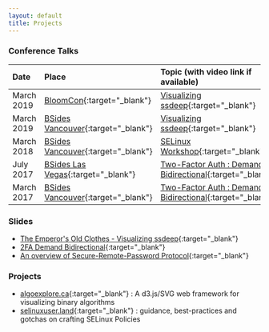 ```yaml
---
layout: default
title: Projects
---
```


### Conference Talks

| Date          | Place					| Topic (with video link if available) |
| :-------------|:------------- |:-----|
| March 2019|[BloomCon](https://intranet.bloomu.edu/bloomcon){:target="_blank"}|[Visualizing ssdeep](https://bupmediasite.passhe.edu/Mediasite/Showcase/bloomcon/Presentation/f99fd7156b7041e9870394a6c54193fd1d){:target="_blank"}|
| March 2019|[BSides Vancouver](https://www.bsidesvancouver.com/joe-kirwin){:target="_blank"}|[Visualizing ssdeep](https://github.com/joekir/ssdeepviz){:target="_blank"}|
| March 2018|[BSides Vancouver](https://www.bsidesvancouver.com/joe-kirwin){:target="_blank"}|[SELinux Workshop](https://github.com/joekir/selinux-workshop){:target="_blank"}|
|July 2017|[BSides Las Vegas](https://bsideslv2017.sched.com/event/BNGU){:target="_blank"}|[Two-Factor Auth : Demand Bidirectional](https://www.youtube.com/watch?v=J9Pd2JbYE44){:target="_blank"}|
|March 2017 | [BSides Vancouver](https://bsidesvancouver.com/speaker/speaker-3-day-1-track-2/){:target="_blank"}| [Two-Factor Auth : Demand Bidirectional](https://www.youtube.com/watch?v=aNW4CHfvYTs){:target="_blank"}|

### Slides

* [The Emperor's Old Clothes - Visualizing ssdeep](https://docs.google.com/presentation/d/e/2PACX-1vTbRtG0z2zsvYaIv9EwSVunOjhuZoxZMmxfJhFPlLJwgC85JISulZgKm7w8bEaQHA/pub?start=true&loop=false&delayms=3000#slide=id.p21){:target="_blank"}
* [2FA Demand Bidirectional](https://www.josephkirwin.com/2FA-Demand-Bidirectional/){:target="_blank"}
* [An overview of Secure-Remote-Password Protocol](https://www.josephkirwin.com/srp-talk){:target="_blank"}

### Projects

* [algoexplore.ca](https://algoexplore.ca){:target="_blank"} : A d3.js/SVG web framework for visualizing binary algorithms
* [selinuxuser.land](https://selinuxuser.land){:target="_blank"} : guidance, best-practices and gotchas on crafting SELinux Policies